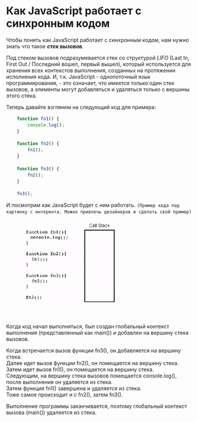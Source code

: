 # Как JavaScript работает с синхронным кодом

Чтобы понять как JavaScript работает с синхронным кодом, нам нужно знать что такое ***стек вызовов***.

Под стеком вызовов подразумевается стек со структурой *LIFO*
(Last In, First Out / Последний вошел, первый вышел), который используется для хранения всех контекстов выполнения, созданных на протяжении исполнения кода. И, т.к. JavaScript - однопоточный язык программирования, - это означает, что имеется только один стек вызовов, а элементы могут добавляться и удаляться только с вершины этого стека.

Теперь давайте взглянем на следующий код для примера:

```javascript
    function fn1() {
        console.log();
    }

    function fn2() {
        fn1();
    }

    function fn3() {
        fn2();
    }

    fn3();
```

И посмотрим как JavaScript будет с ним работать.
`(Пример кода под картинку с интерента. Можно привлечь дизайнеров и сделать свой пример)`

![callstack](../resources/callstack.gif)

Когда код начал выполняться, был создан глобальный контекст выполнения (представленный как main()) и добавлен на вершину стека вызовов.

Когда встречается вызов функции fn3(), он добавляется на вершину стека.  
Далее идет вызов функции fn2(), он помещается на вершину стека.  
Затем идет вызов fn1(), он помещается на вершину стека.  
Следующим, на вершину стека вызовов помещается console.log(), после выполнения он удаляется из стека.  
Затем функция fn1() завершена и удаляется из стека.  
Тоже самое происходит и с fn2(), затем fn3().

Выполнение программы заканчивается, поэтому глобальный контекст вызова (main()) удаляется из стека.